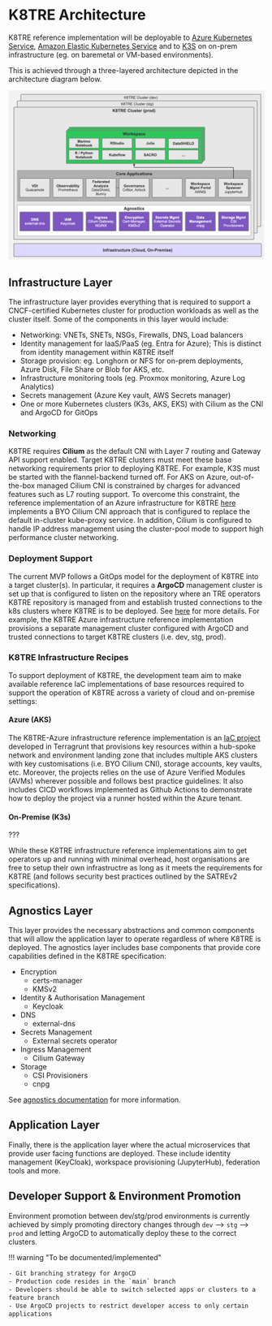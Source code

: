 # K8TRE Architecture

K8TRE reference implementation will be deployable to [Azure Kubernetes Service](https://azure.microsoft.com/en-us/products/kubernetes-service), [Amazon Elastic Kubernetes Service](https://aws.amazon.com/eks/) and to [K3S](https://k3s.io/) on on-prem infrastructure (eg. on baremetal or VM-based environments). 

This is achieved through a three-layered architecture depicted in the architecture diagram below.

![High-Level K8TRE Architecture](../img/K8TRE-layers-v2.jpg)

## Infrastructure Layer

The infrastructure layer provides everything that is required to support a CNCF-certified Kubernetes cluster for production workloads as well as the cluster itself. Some of the components in this layer would include:

- Networking: VNETs, SNETs, NSGs, Firewalls, DNS, Load balancers
- Identity management for IaaS/PaaS (eg. Entra for Azure); This is distinct from identity management within K8TRE itself
- Storage provision: eg. Longhorn or NFS for on-prem deployments, Azure Disk, File Share or Blob for AKS, etc.
- Infrastructure monitoring tools (eg. Proxmox monitoring, Azure Log Analytics)
- Secrets management (Azure Key vault, AWS Secrets manager)
- One or more Kubernetes clusters (K3s, AKS, EKS) with Cilium as the CNI and ArgoCD for GitOps

### Networking

K8TRE requires **Cilium** as the default CNI with Layer 7 routing and Gateway API support enabled. Target K8TRE clusters must meet these base networking requirements prior to deploying K8TRE. For example, K3S must be started with the flannel-backend turned off. For AKS on Azure, out-of-the-box managed Cilium CNI is constrained by charges for advanced features such as L7 routing support. To overcome this constraint, the reference implementation of an Azure infrastructure for K8TRE [here](https://github.com/k8tre/k8tre-azure) implements a BYO Cilium CNI approach that is configured to replace the default in-cluster kube-proxy service. In addition, Cilium is configured to handle IP address management using the cluster-pool mode to support high performance cluster networking.    

### Deployment Support
The current MVP follows a GitOps model for the deployment of K8TRE into a target cluster(s). In particular, it requires a **ArgoCD** management cluster is set up that is configured to listen on the repository where an TRE operators K8TRE repository is managed from and establish trusted connections to the k8s clusters where K8TRE is to be deployed. See [here](argocd.md) for more details.
For example, the K8TRE Azure infrastructure reference implementation provisions a separate management cluster configured with ArgoCD and trusted connections to target K8TRE clusters (i.e. dev, stg, prod).

### K8TRE Infrastructure Recipes
To support deployment of K8TRE, the development team aim to make available reference IaC implementations of base resources required to support the operation of K8TRE across a variety of cloud and on-premise settings:

#### Azure (AKS)
The K8TRE-Azure infrastructure reference implementation is an [IaC project](https://github.com/k8tre/k8tre-azure) developed in Terragrunt that provisions key resources within a hub-spoke network and environment landing zone that includes multiple AKS clusters with key customisations (i.e. BYO Cilium CNI), storage accounts, key vaults, etc. Moreover, the projects relies on the use of Azure Verified Modules (AVMs) wherever possible and follows best practice guidelines. It also includes CICD workflows implemented as Github Actions to demonstrate how to deploy the project via a runner hosted within the Azure tenant. 

#### On-Premise (K3s)
???

While these K8TRE infrastructure reference implementations aim to get operators up and running with minimal overhead, host organisations are free to setup their own infrastructre as long as it meets the requirements for K8TRE (and follows security best practices outlined by the SATREv2 specifications).


## Agnostics Layer

This layer provides the necessary abstractions and common components that will allow the application layer to operate regardless of where K8TRE is deployed.
The agnostics layer includes base components that provide core capabilities defined in the K8TRE specification:
- Encryption
    - certs-manager
    - KMSv2
- Identity & Authorisation Management
    - Keycloak
- DNS
    - external-dns
- Secrets Management
    - External secrets operator
- Ingress Management
    - Cilium Gateway
- Storage
    - CSI Provisioners
    - cnpg

See [agnostics documentation](agnostics.md) for more information. 

## Application Layer

Finally, there is the application layer where the actual microservices that provide user facing functions are deployed. These include identity management (KeyCloak), workspace provisioning (JupyterHub), federation tools and more.


## Developer Support & Environment Promotion

Environment promotion between dev/stg/prod environments is currently achieved by simply promoting directory changes through `dev` --> `stg` --> `prod` and letting ArgoCD to automatically deploy these to the correct clusters. 

!!! warning "To be documented/implemented"
    
    - Git branching strategy for ArgoCD
    - Production code resides in the `main` branch
    - Developers should be able to switch selected apps or clusters to a feature branch
    - Use ArgoCD projects to restrict developer access to only certain applications
    
